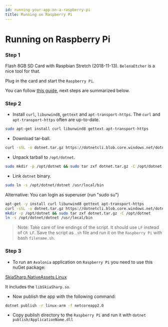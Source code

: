 ```yaml
---
id: running-your-app-on-a-raspberry-pi
title: Running on Raspberry Pi
---
```


# Running on Raspberry Pi

### Step 1

Flash 8GB SD Card with Raspbian Stretch (2018-11-13). `BelenaEtcher` is a nice tool for that.

Plug in the card and start the `Raspberry Pi`.

You can follow [this guide](https://blogs.msdn.microsoft.com/david/2017/07/20/setting_up_raspian_and_dotnet_core_2_0_on_a_raspberry_pi/), next steps are summarized below.

### Step 2

* Install `curl`, `libunwind8`, `gettext` and `apt-transport-https`. The `curl` and `apt-transport-https` often are up-to-date.

```bash
sudo apt-get install curl libunwind8 gettext apt-transport-https
```

* Download tar-ball.

```bash
curl -sSL -o dotnet.tar.gz https://dotnetcli.blob.core.windows.net/dotnet/Runtime/release/2.0.0/dotnet-runtime-latest-linux-arm.tar.gz
```

* Unpack tarball to `/opt/dotnet`.

```bash
sudo mkdir -p /opt/dotnet && sudo tar zxf dotnet.tar.gz -C /opt/dotnet
```

* Link `dotnet` binary.

```bash
sudo ln -s /opt/dotnet/dotnet /usr/local/bin
```

Alternative: You can login as superuser (run "sudo su")

```bash
apt-get -y install curl libunwind8 gettext apt-transport-https
curl -sSL -o dotnet.tar.gz https://dotnetcli.blob.core.windows.net/dotnet/Runtime/release/2.0.0/dotnet-runtime-latest-linux-arm.tar.gz
mkdir -p /opt/dotnet && sudo tar zxf dotnet.tar.gz -C /opt/dotnet
ln -s /opt/dotnet/dotnet /usr/local/bin
```

> Note: Take care of line endings of the script. It should use `LF` instead of `CR LF`. Save the script as `.sh` file and run it on the `Raspberry Pi` with bash `filename.sh`.

### Step 3

* To run an `Avalonia` application on `Raspberry Pi` you need to use this nuGet package:

[SkiaSharp.NativeAssets.Linux](https://www.nuget.org/packages/SkiaSharp.NativeAssets.Linux/)

It includes the `libSkiaSharp.so`.

* Now publish the app with the following command:

```bash
dotnet publish -r linux-arm -f netcoreapp2.0
```

* Copy publish directory to the `Raspberry Pi` and run it with `dotnet publish/ApplicationName.dll`
